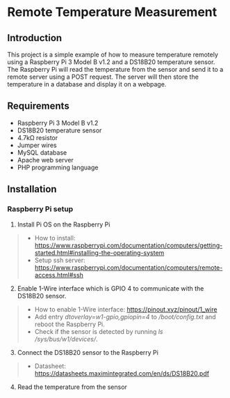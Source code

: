 ﻿# Remote Temperature Measurement
## Introduction
This project is a simple example of how to measure temperature remotely using a Raspberry Pi 3 Model B v1.2 and a DS18B20 temperature sensor. 
The Raspberry Pi will read the temperature from the sensor and send it to a remote server using a POST request. 
The server will then store the temperature in a database and display it on a webpage.
## Requirements
- Raspberry Pi 3 Model B v1.2
- DS18B20 temperature sensor
- 4.7kΩ resistor
- Jumper wires
- MySQL database
- Apache web server
- PHP programming language

## Installation
### Raspberry Pi setup 
1. Install Pi OS on the Raspberry Pi
> - How to install: https://www.raspberrypi.com/documentation/computers/getting-started.html#installing-the-operating-system
> - Setup ssh server: https://www.raspberrypi.com/documentation/computers/remote-access.html#ssh

2. Enable 1-Wire interface which is GPIO 4 to communicate with the DS18B20 sensor.
> - How to enable 1-Wire interface: https://pinout.xyz/pinout/1_wire
> - Add entry *dtoverlay=w1-gpio,gpiopin=4* to */boot/config.txt* and reboot the Raspberry Pi.
> - Check if the sensor is detected by running *ls /sys/bus/w1/devices/*.

3. Connect the DS18B20 sensor to the Raspberry Pi
> - Datasheet: https://datasheets.maximintegrated.com/en/ds/DS18B20.pdf


4. Read the temperature from the sensor